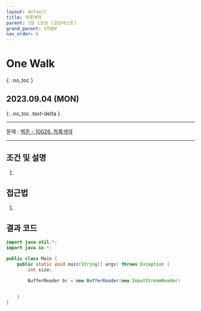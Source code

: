 ```yaml
---
layout: default
title: 적록색약
parent: 1일 1코딩 (코딩테스트)
grand_parent: STUDY
nav_order: 6
---
```


# One Walk
{: .no_toc }

## 2023.09.04 (MON)
{: .no_toc .text-delta }

---

문제 : [백준 - 10026. 적록색약](https://www.acmicpc.net/problem/10026)

---

## 조건 및 설명
1. 

## 접근법
1. 

## 결과 코드

```java
import java.util.*;
import java.io.*;

public class Main {
    public static void main(String[] args) throws Exception {
        int size;

        BufferReader br = new BufferReader(new InputStreamReader)

        
    }
}
```

